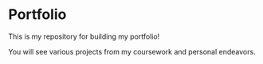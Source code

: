 # Portfolio
This is my repository for building my portfolio!

You will see various projects from my coursework and personal endeavors. 
